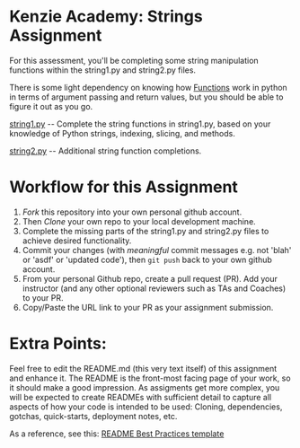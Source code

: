 # Kenzie Academy: Strings Assignment
For this assessment, you'll be completing some string manipulation functions within the string1.py and string2.py files.

There is some light dependency on knowing how
[Functions](https://docs.python.org/2/tutorial/controlflow.html#defining-functions)
work in python in terms of argument passing and return values, but you should
be able to figure it out as you go.

[string1.py](./string1.py) -- Complete the string functions in string1.py,
based on your knowledge of Python strings, indexing, slicing, and methods.

[string2.py](./string2.py) -- Additional string function completions.

# Workflow for this Assignment
1. *Fork* this repository into your own personal github account.
2. Then *Clone* your own repo to your local development machine.
3. Complete the missing parts of the string1.py and string2.py files to achieve desired functionality.
4. Commit your changes (with _meaningful_ commit messages e.g. not 'blah' or 'asdf' or 'updated code'), then `git push` back to your own github account.
5. From your personal Github repo, create a pull request (PR).  Add your instructor (and any other optional reviewers such as TAs and Coaches) to your PR.
6. Copy/Paste the URL link to your PR as your assignment submission.

# Extra Points:
Feel free to edit the README.md (this very text itself) of this assignment and enhance it.  The README is the front-most facing page of your work, so it should make a good impression.  As assigments get more complex, you will be expected to create READMEs with sufficient detail to capture all aspects of how your code is intended to be used: Cloning, dependencies, gotchas, quick-starts, deployment notes, etc.

As a reference, see this:
[README Best Practices template](https://github.com/jehna/readme-best-practices/blob/master/README-default.md)